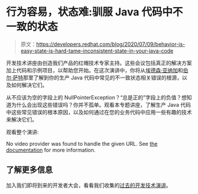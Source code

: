 # 行为容易，状态难:驯服 Java 代码中不一致的状态

> 原文：<https://developers.redhat.com/blog/2020/07/09/behavior-is-easy-state-is-hard-tame-inconsistent-state-in-your-java-code>

开发技术讲座由创造我们产品的红帽技术专家主持。这些会议包括真正的解决方案加上代码和示例项目，以帮助您开始。在这次演讲中，你将从[埃德森·亚纳加](https://developers.redhat.com/blog/author/yanaga/)和[伯尔·萨特](https://developers.redhat.com/blog/author/burrsutter/)那里了解到你的生产 Java 代码中常见的不一致状态相关错误的根源，以及如何解决它们。

从不应该为空的字段上的 NullPointerException？“总是正的”字段上的负值？想知道为什么会出现这些错误吗？你并不孤单。观看本专题讲座，了解生产 Java 代码中这些常见错误的根本原因，以及如何通过在您的业务代码中应用一些有趣的技术来解决它们。

观看整个演讲:

No video provider was found to handle the given URL. See [the documentation](https://www.drupal.org/node/2842927) for more information.

## 了解更多信息

加入我们即将到来的开发者大会，看看我们收集的[过去的开发技术演讲](https://developers.redhat.com/devnation/?page=0)。